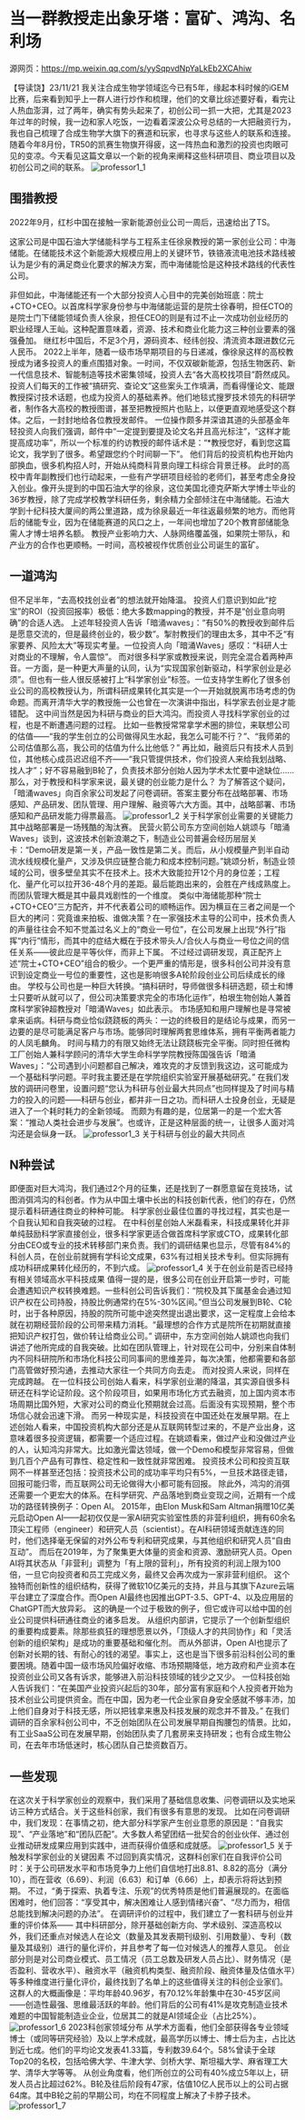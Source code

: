 # 当一群教授走出象牙塔：富矿、鸿沟、名利场
源网页：https://mp.weixin.qq.com/s/yySqpvdNpYaLkEb2XCAhiw

【导读饶】23/11/21 我关注合成生物学领域迄今已有5年，缘起本科时候的iGEM比赛，后来看到知乎上一群人进行炒作和梳理，他们的文章比综述要好看，看完让人热血澎湃，过了两年，确实有势头起来了，初创公司一抓一大把，尤其是2023年过年的时候，我一边和家人吃饭，一边看着深波公众号总结的一大把融资行为，我也自己梳理了合成生物学大旗下的赛道和玩家，也寻求与这些人的联系和连接。随着今年8月份，TR50的凯赛生物旗开得疲，这一阵热血和激烈的投资也肉眼可见的变凉。今天看见这篇文章以一个新的视角来阐释这些科研项目、商业项目以及初创公司之间的联系。
![professor1_1](../picture/create_picture/professor1_1.png)

## 围猎教授
2022年9月，红杉中国在接触一家新能源创业公司一周后，迅速给出了TS。

这家公司是中国石油大学储能科学与工程系主任徐泉教授的第一家创业公司：中海储能。在储能技术这个新能源大规模应用上的关键环节，铁铬液流电池技术路线被认为是少有的满足商业化要求的解决方案，而中海储能恰是这种技术路线的代表性公司。

非但如此，中海储能还有一个大部分投资人心目中的完美创始班底：院士+CTO+CEO。以首席科学家身份参与中海储能运营的是院士徐春明，担任CTO的是院士门下储能领域负责人徐泉，担任CEO的则是有过不止一次成功创业经历的职业经理人王屾。这种配置意味着，资源、技术和商业化能力这三种创业要素的强强叠加。
继红杉中国后，不足3个月，源码资本、经纬创投、清流资本跟进数亿元人民币。
2022上半年，随着一级市场早期项目的与日递减，像徐泉这样的高校教授成为诸多投资人的重点围猎对象。一时间，不仅双碳新能源，包括生物医药、新一代信息技术、智能制造等技术密集领域，投资人去“各大高校找项目”蔚然成风。
投资人们每天的工作被“搞研究、查论文”这些案头工作填满，而看得懂论文、能跟教授探讨技术话题，也成为投资人的基础素养。他们地毯式搜罗技术领先的科研学者，制作各大高校的教授图谱，甚至把教授照片也贴上，以便更直观地感受这个群体。之后，一封封地给各位教授发邮件。
一位操作颇多并深谙其道的头部基金年轻投资人向我们强调，邮件中“一定提到要提及论文名并且高光标注”，“这样才能提高成功率”，所以一个标准的约访教授的邮件话术是：“*教授您好，看到您这篇论文，我学到了很多。希望跟您约个时间聊一下”。
他们背后的投资机构也开始内部换血，很多机构招人时，开始从纯商科背景向理工科综合背景迁移。
此时的高校中青年副教授们也行动起来，一些有产学研项目经验的老师们，甚至考虑全身投入创业。像开头提到的中国石油大学的徐泉，这位美国北德克萨斯大学博士毕业的36岁教授，除了完成学校教学科研任务，剩余精力全部倾注在中海储能。石油大学到十纪科技大厦间的两公里道路，成为徐泉最近一年往返最频繁的地方。而他背后的储能专业，因为在储能赛道的风口之上，一年间也增加了20个教育部储能急需人才博士培养名额。
教授产业影响力大、人脉网络覆盖强，如果院士带队，和产业方的合作也更顺畅。一时间，高校被视作优质创业公司诞生的富矿。

## 一道鸿沟
但不足半年，“去高校找创业者”的想法就开始降温。
投资人们意识到如此“挖宝”的ROI（投资回报率）极低：绝大多数mapping的教授，并不是“创业意向明确”的合适人选。
上述年轻投资人告诉「暗涌waves」：“有50%的教授收到邮件后是愿意交流的，但是最终创业的，极少数”。掣肘教授们的理由太多，其中不乏“有家要养、风险太大”等现实考量。一位投资人向「暗涌Waves」感叹：“科研人士对商业的不理解，令人震惊”。
而对很多科学家或教授来说，则完全混合着两种声音。一方面，是一种更大声量的认同，认为“实现国家创新驱动，科学家创业是必须”。但也有一些人很反感被打上“科学家创业”标签。一位支持学生孵化了很多创业公司的高校教授认为，所谓科研成果转化其实是一个一开始就脱离市场考虑的伪命题。而离开清华大学的教授施一公也曾在一次演讲中指出，科学家去创业是才能错配。
这中间当然是因为科研与商业的巨大鸿沟。而投资人寻找科学家创业的过程，也是不断遭遇问题的过程。
比如一些教授常常拿学术圈的排位，来联想公司的估值——“我的学生创立的公司做得风生水起，我怎么可能不行？”、“我师弟的公司估值那么高，我公司的估值为什么比他低？”
再比如，融资后只有技术人员到位，其他核心成员迟迟组不齐——“我只管提供技术，你们投资人来给我划战略、找人才”；好不容易融到B轮了，负责技术部分创始人因为学术太忙要中途缺位……
那么，对于教授和科学家来说，最关键的创业能力是什么？
为了解答这个疑问，「暗涌waves」向百余家公司发起了问卷调研。答案主要分布在战略部署、市场感知、产品研发、团队管理、用户理解、融资等六大方面。其中，战略部署、市场感知和产品研发能力得票最高。
![professor1_2](../picture/create_picture/professor1_2.jpg)
关于科学家创业需要的关键能力
其中战略部署是一场残酷的淘汰赛。
民营火箭公司东方空间创始人姚颂与「暗涌Waves」谈到，这波技术创新浪潮之下，制造业公司普遍会经历层层关卡：“Demo研发是第一关，产品一致性是第二关。而后，从小规模量产到半自动流水线规模化量产，又涉及供应链整合能力和成本控制问题。”姚颂分析，制造业领域的公司，很多壁垒其实不在技术上。技术大致能拉开12个月的身位差；工程化、量产化可以拉开36-48个月的差距。最后能跑出来的，会胜在产线成熟度上。
而团队管理大概是其中最具戏剧性的一个维度。
类似中海储能那种“院士+CTO+CEO”三方配齐，并不代表着公司的顺畅运作。因为横亘在三者之间是一个巨大的拷问：究竟谁来拍板、谁做决策？在一家强技术主导的公司中，技术负责人的声量往往会不知不觉盖过名义上的“商业一号位”，在公司发展上出现“外行”指挥“内行”情形，而其中的症结大概在于技术带头人/合伙人与商业一号位之间的信任关系——彼此应是平等伙伴，而非上下属。
不过经过调研发现，真正配齐上述“院士+CTO+CEO”组合的极少。一个更严重的情形是，很多科创公司并没有意识到设定商业一号位的重要性，这也是影响很多A轮阶段创业公司后续成长的缘由。
学校与公司也是一种巨大转换。“搞科研时，导师做很多科研选题，硕士和博士只要听从就可以了，但公司决策要求完全的市场化运作”，柏垠生物创始人兼首席科学家钟超教授对「暗涌Waves」如此表示。
市场感知和用户理解也是寻常被拿来诟病。科研与商业恰似跷跷板的两头：一边的终极目的是结论与成果，而另一边要的是尽可能满足客户与市场。能够同时理解两套思维体系，拥有平衡两者能力的人凤毛麟角。
时间与精力的有限又始终无法让跷跷板完全平衡。同时担任微构工厂创始人兼科学顾问的清华大学生命科学学院教授陈国强告诉「暗涌Waves」：“公司遇到小问题都自己解决，难攻克的才反馈到我这边，这可能成为一个基础科学问题。平时我主要还是在学院组织实验室开展基础研究。”
在我们发放的调研问卷里，设置问题“您认为科研与创业最大共同点”也同样提及了时间与精力的投入的问题——科研与创业，都并非一日之功。而科研人士投身创业，无疑是进入了一个耗时耗力的全新领域。
而颇为有趣的是，位居第一的是一个宏大答案：“推动人类社会进步与发展”。也或许，正是这种层面的统一，让很多人面对鸿沟还是会纵身一跃。
![professor1_3](../picture/create_picture/professor1_3.jpg)
关于科研与创业的最大共同点
## N种尝试
即便面对巨大鸿沟，我们通过2个月的征集，还是找到了一群愿意留在竞技场，试图消弭鸿沟的科创者。作为从中国土壤中长出的科技创新代表，他们的存在，仍然提示着科研通往商业的种种可能。
科学家创业最佳位置的寻找过程，其实也是一个自我认知和自我突破的过程。
在中科创星创始人米磊看来，科技成果转化并非单纯鼓励科学家直接创业，很多科学家更适合做首席科学家或CTO，成果转化部分由CEO或专业的技术转移部门来负责。我们的调研结果也显示，尽管有84%的科创人员，在创业前就拥有学科论文成果，63%有过相关技术专利。但实际拥有成功科研成果转化经历的，不到六成。
![professor1_4](../picture/create_picture/professor1_4.jpg)
关于在创业前是否已经持有相关领域高水平科技成果
值得一提的是，很多公司在创业开启第一步时，可能会遭遇知识产权转换难题。一些科创公司告诉我们：“院校及其下属基金会通过知识产权在公司持股，持股比例通常约在5%-30%区间。”但当公司发展到B轮、C轮时，出于各种原因，持股的院所可能中途突然提出退出要求，这一定程度上会给本就在初期经营阶段的公司带来精力消耗。“最理想的合作方式是院所在初期就直接把知识产权打包，做价转让给商业公司。”
调研中，东方空间创始人姚颂也向我们讲述了他所完成的自我突破。比如在团队管理上，针对现在公司中，分别来自体制内不同科研院所和市场化科技公司同事间的思维差异，每次决策，他都需要和各部门高管做好预沟通，去推动大家往一个共同方向去走。
而对投资人来说，同样在完成跨越。
在一位科技公司创始人看来，科学家创业潮的降温，其实源自很多科研还在科学论证阶段。这个阶段项目，如果用市场化方式去融资，加上国内资本市场周期比国外短，大家对公司的商业化预期就会过高。后面没有实现预期，整个市场信心就会迅速下滑。
而另一种现实是，科技投资在中国还处在发展早期。在上述创始人看来，中国投资机构大部分还是从互联网转型过来的，不是产业出身，这意味着很多投资逻辑，都需要一个适应过程。在姚颂看来，做过产业和没做过产业的人，认知鸿沟非常大。比如激光雷达领域，做一个Demo和模型非常容易，但做到几百个产品有可靠性、稳定性和一致性就非常困难。
投资技术公司和投资互联网不一样甚至还包括：投资技术公司的成功率平均只有5%，一旦技术路径走错，回报可能归零，而互联网公司无论做得大小都可能有回报。
除此外，鸿沟的消弭还需要一个更宏大的体系。在科学研究、产品落地到商业变现之间，近期有一个成功的路径转换例子：Open AI。
2015年，由Elon Musk和Sam Altman捐赠10亿美元启动Open AI——起初仅仅是一家AI研究实验室性质的非营利组织，拥有60余名顶尖工程师（engineer）和研究人员（scientist）。在AI科研领域贡献连连的同时，他们选择毫无保留的对外公布专利和研究成果，与其他组织和研究人员“自由互动”。
而后在2019年，为了聚集更大体量的资金和资源、激励研究人员。Open AI将其状态从「非营利」调整为「有上限的营利」，所有投资的利润上限为100倍，一旦它向投资者和员工完成义务，最终又会再次成为一家非营利组织。
这个独特而创新性的组织结构，获得了微软10亿美元的支持，并且与其旗下Azure云端平台建立了深度合作。而Open AI最终也因推出GPT-3.5、GPT-4、以及应用层的ChatGPT而大放异彩。
这的确是一个过于极致的例子，但它或许可以给中国的创业公司提供科研通往商业的诸多启发。
从组织内部讲，它提示了一个创新型组织的重要构成要素。除那些疯狂的理想愿景以外，「顶级人才的共同协作」和「灵活创新的组织架构」是成功的重要基础和催化剂。
而从外部讲，Open AI也提示了创新对长期的钱、有耐心的钱的渴望。事实上，这也是当下很多前沿科创公司的重要困境。随着中国一级市场风险偏好收缩、市场预期降低，地方政府和产业资本在投资创业公司又各有诉求，能够进入前沿科技领域的钱少之又少。
一位科技创始人告诉我们：“在美国产业投资兴起后的30年，部分富有家庭和个人投资者开始为技术创业公司提供资金。而在中国，因为老一代企业家自身安全感就不够丰沛，加上他们自身对于科技无感，所以把钱拿来惠及科技发展的观念并不普及。”
在我们调研的百余家科创公司中，不乏创始团队在公司发展早期自掏腰包的情景。比如，有工业SaaS公司在发展早期，创始团队卖了几套房来支持研发；也有合成生物公司，在去年市场低迷时，核心团队自己垫资数百万。
## 一些发现
在这次关于科学家创业的观察中，我们采用了基础信息收集、问卷调研以及实地采访三种方式结合。关于这些科创家，我们有很多有意思的发现。
比如在问卷调研中，我们发现：在事情之初，绝大部分科学家产生创业意愿的原因是：“自我实现”、“产业落地”和“团队匹配”。大多数人希望团结一批契合的创业伙伴、通过创业推动研发成果应用到实践中，进而获得价值感和成就感。
![professor1_5](../picture/create_picture/professor1_5.jpg)
关于触发科学家创业的关键因素
不过回到真实情况，这群科创家们在自我评价公司时：关于公司研发水平和市场竞争力上他们自信地打出8.81、8.82的高分（满分10），而在营收（6.69）、利润（6.63）和订单（6.66）上，却表示将将达到预期。
不过，“勇于探索、执着专注、乐观”的优秀特质是他们普遍展现的。在面临困难时，他们回答：“享受其中，解决困难让人感到情绪兴奋”、“尽力而为，相信总能找到解决问题的办法”。
在调研评价的过程中，我们建立了一套科研与创业并重的评价体系——
其中科研部分，除开基础创新方向、学术级别、深造高校以外，我们还重点对候选人在论文（数量及其发表期刊级别、引用数量）、专利（数量及其级别）进行的量化评价，并且参考了每一位对候选人的推荐人意见。
创业部分则是对公司商业模式、员工情况（员工总数及研发人员占比）、财务情况（是否盈利、营收水平）、融资水平（融资机构类型、融资阶段、融资体量及估值水平）等多种维度进行量化评价，最终找到了名单上的这些值得关注的科创企业家们。
这群人的大概画像是：平均年龄40.96岁，有70.12%年龄集中在30-45岁区间——创造性最强、思维最活跃的年龄。他们背后的公司有41%是攻克制造业技术难题的中国智能制造业企业，位居其二的就是AI领域企业（占比25%）。
![professor1_6](../picture/create_picture/professor1_6.jpg)
2023科创家领域分布
从学术方面看，他们全部获得各专业领域博士（或同等研究经验）及以上学术成就，最高学历以博士、博士后为主，占比达到近七成。他们的平均论文发表41.33篇，专利数39.64个。58%曾读于全球Top20的名校，包括哈佛大学、牛津大学、剑桥大学、斯坦福大学、麻省理工大学、清华大学等等。
从创业角度看，他们所创立的公司有40%成立5年以上，研发人员占比超过62%。B轮及往后阶段有47家，估值10亿人民币以上的公司占据64席。其中B轮之前的早期公司，均在不同程度上解决了卡脖子技术。
![professor1_7](../picture/create_picture/professor1_7.jpg)